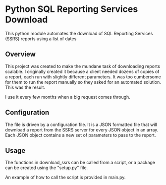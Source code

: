 # Python SQL Reporting Services Download


This python module automates the download of SQL Reporting Services (SSRS) reports using a list of dates


## Overview
This project was created to make the mundane task of downloading reports scalable.  I originally created it because a client needed dozens of copies of a report, each run with slightly different parameters.  It was too cumbersome for them to run the report manually so they asked for an automated solution.  This was the result.  

I use it every few months when a big request comes through.  

## Configuration

The file is driven by a configuration file.  It is a JSON formatted file that will download a report from the SSRS server for every JSON object in an array.  Each JSON object contains a new set of parameters to pass to the report.  

## Usage

The functions in download_ssrs can be called from a script, or a package can be created using the "setup.py" file.  

An example of how to call the script is provided in main.py.  
